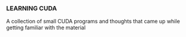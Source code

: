 ### LEARNING CUDA

A collection of small CUDA programs and thoughts that came up while getting familiar with the material
